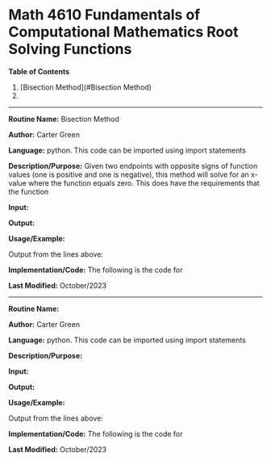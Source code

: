 # Math 4610 Fundamentals of Computational Mathematics Root Solving Functions

**Table of Contents**
1. [Bisection Method](#Bisection Method)
2. [](#)



<hr>
<a id="Bisection Method"></a>

**Routine Name:**    Bisection Method

**Author:** Carter Green

**Language:** python. This code can be imported using import statements  

**Description/Purpose:** Given two endpoints with opposite signs of function values (one is positive and one is negative), this method will solve for an x-value where the function equals zero. This does have the requirements that the function

**Input:** 

**Output:** 

**Usage/Example:**




Output from the lines above:

  


     

**Implementation/Code:** The following is the code for 

   

**Last Modified:** October/2023



<hr>

<a id=""></a>

**Routine Name:**          

**Author:** Carter Green

**Language:** python. This code can be imported using import statements  

**Description/Purpose:** 

**Input:** 

**Output:** 

**Usage/Example:**




Output from the lines above:

  


     

**Implementation/Code:** The following is the code for 

   

**Last Modified:** October/2023







